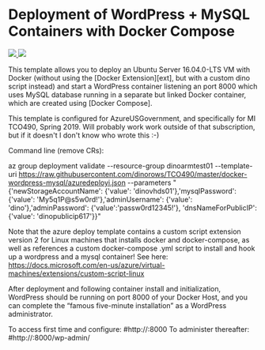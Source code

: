 # Deployment of WordPress + MySQL Containers with Docker Compose

<a href="https://portal.azure.com/#create/Microsoft.Template/uri/https%3A%2F%2Fraw.githubusercontent.com%2FAzure%2Fazure-quickstart-templates%2Fmaster%2Fdocker-wordpress-mysql%2Fazuredeploy.json" target="_blank">
	<img src="http://azuredeploy.net/deploybutton.png"/>
</a>
<a href="http://armviz.io/#/?load=https%3A%2F%2Fraw.githubusercontent.com%2FAzure%2Fazure-quickstart-templates%2Fmaster%2Fdocker-wordpress-mysql%2Fazuredeploy.json" target="_blank">
    <img src="http://armviz.io/visualizebutton.png"/>
</a>

This template allows you to deploy an Ubuntu Server 16.04.0-LTS VM with Docker (without using the 
[Docker Extension][ext], but with a custom dino script instead) and start a WordPress container 
listening an port 8000 which uses MySQL database running in a separate but linked Docker container, 
which are created using [Docker Compose].

This template is configured for AzureUSGovernment, and specifically for MI TCO490, Spring 2019. Will 
probably work work outside of that subscription, but if it doesn't I don't know who wrote this :-)

Command line (remove CRs):

az group deployment validate --resource-group dinoarmtest01 --template-uri 
https://raw.githubusercontent.com/dinorows/TCO490/master/docker-wordpress-mysql/azuredeployi.json 
--parameters "{'newStorageAccountName': {'value': 'dinovhds01'},'mysqlPassword': {'value': 
'My5q1P@s5w0rd!'},'adminUsername': {'value': 'dino'},'adminPassword': {'value':'passw0rd12345!'},
'dnsNameForPublicIP': {'value': 'dinopublicip617'}}"

Note that the azure deploy template contains a custom script extension version 2 for Linux machines
that installs docker and docker-compose, as well as references a custom docker-compose .yml script 
to install and hook up a wordpress and a mysql container! See here: 
https://docs.microsoft.com/en-us/azure/virtual-machines/extensions/custom-script-linux

After deployment and following container install and initialization, WordPress should be running on 
port 8000 of your Docker Host, and you can complete the “famous five-minute installation” as a 
WordPress administrator.

To access first time and configure: #http://<vm-publicip>:8000 
To administer thereafter: #http://<vm-publicip>:8000/wp-admin/